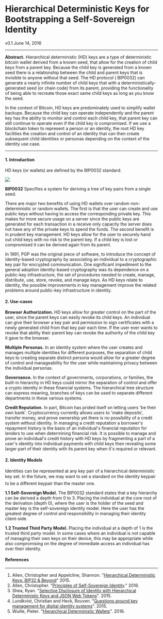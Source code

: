 # Hierarchical Deterministic Keys for Bootstrapping a Self-Sovereign Identity

v0.1 June 14, 2016

---

**Abstract.** Hierarchical deterministic (HD) keys are a type of deterministic bitcoin wallet derived from a known seed, that allow for the creation of child keys from a parent key. Because the child key is generated from a known seed there is a relationship between the child and parent keys that is invisible to anyone without that seed. The HD protocol ( BIP0032) can generate a nearly infinite number of child keys that with a deterministically-generated seed (or chain code) from its parent, providing the functionality of being able to recreate those exact same child keys as long as you know the seed. 

In the context of Bitcoin, HD keys are predominately used to simplify wallet backups. Because the child key can operate independently and the parent key has the ability to monitor and control each child key, that parent key can still continue to operate even if the child key is compromised. If we use a blockchain token to represent a person or an identity, the root HD key facilities the creation and control of an identity that can then create subsequent child identities or personas depending on the context of the identity use case.

---

#### 1. Introduction

HD keys (or wallets) are defined by the BIP0032 standard. 

![](https://raw.githubusercontent.com/bitcoin/bips/master/bip-0032/derivation.png)

**BIP0032** Specifies a system for deriving a tree of key pairs from a single seed.

There are major two benefits of using HD wallets over random non-deterministic or random wallets. The first is that the user can create and use public keys without having to access the corresponding private key. This makes for more secure usage on a server since the public keys are generated for each transaction in a receive only capacity the server does not have any of the private keys to spend the funds. The second benefit is in prudent key management. HD keys allow for the user to securely hand out child keys with no risk to the parent key. If a child key is lost or compromised it can be derived again from its parent.

In 1991, PGP was the original piece of software, to introduce the concept of identity-based cryptography by associating an individual to a cryptographic key pair for encrypted communication. One significant impediment to the general adoption identity-based cryptography was its dependence on a public-key infrastructure, the set of procedures needed to create, manage, distribute, use, store, revoke, and manage keys. As HD keys relate to identity, the possible improvements in key management improve the related problems around public-key infrastructure in identity.

#### 2. Use-cases

**Browser Authorization.**
HD keys allow for greater control on the part of the user, since the parent keys can easily revoke its child keys. An individual can give their browser a key pair and permission to sign certificates with a newly generated child from that key pair each time. If the user ever wants to revoke that ability their parent key can revoke the authority of the child key it gave to the browser.

**Multiple Personas.**
In an identity system where the user creates and manages multiple identities for different purposes, the separation of child keys to creating separate distinct persona would allow for a greater degree of control and manageability for the user while maintaining privacy between the individual personas.

**Governance.**
In the context of governments, corporations, or families, the built-in hierarchy in HD keys could mirror the separation of control and offer a crypto identity in these financial systems. The hierarchical tree structure can express meaning, branches of keys can be used to separate different departments in these various systems.

**Credit Reputation.**
In part, Bitcoin has prided itself on letting users 'be their own bank'. Cryptocurrency currently allows users to 'make deposits', transfer money, and prove ownership yet there is no possibility of a credit system without identity. In managing a credit reputation a borrower's repayment history is the basis of an individual's financial reputation for lenders to use when determining financial risk. It is possible to manage and prove an individual's credit history with HD keys by fragmenting a part of a user's identity into individual payments with child keys then revealing some larger part of their identity with its parent key when it's required or relevant.

#### 2. Identity Models

Identities can be represented at any key pair of a hierarchical deterministic key set. In the future, we may want to set a standard on the identity keypair to be a different keypair than the master one.

**1.1 Self-Sovereign Model.** 
The BIP0032 standard states that a key hierarchy can be derived a depth from 0 to 3. Placing the individual at the core root of the derivation (depth 0), where the user is the holder of the seed and master key is the self-sovereign identity model. Here the user has the greatest degree of control and responsibility in managing their identity client-side.

**1.2 Trusted Third Party Model.**
Placing the individual at a depth of 1 is the trusted third party model. In some cases where an individual is not capable of managing their own keys on their device, this may be appropriate while also compromising on the degree of immediate access an individual has over their identity.

#### References
---

1. Allen, Christopher and Appelcline, Shannon. "[Hierarchical Deterministic Keys: BIP32 & Beyond](https://github.com/WebOfTrustInfo/rebooting-the-web-of-trust/blob/master/topics-and-advance-readings/hierarchical-deterministic-keys--bip32-and-beyond.md)" 2015.
2. Allen, Christopher. "[Principles of Self-Sovereign Identity](https://github.com/ChristopherA/self-sovereign-identity)." 2016.
2. Shea, Ryan. "[Selective Disclosure of Identity with Hierarchical Deterministic Keys and JSON Web Tokens](https://github.com/WebOfTrustInfo/rebooting-the-web-of-trust/blob/master/topics-and-advance-readings/Selective-Disclosure-of-Identity.md)". 2015.
3. Lundkvist, Christian and Heck, Rouven. "[Questions around key management for digital identity systems](https://github.com/WebOfTrustInfo/rebooting-the-web-of-trust/blob/068c409acc117c81cf7a95e1c00f647d1557a943/topics-and-advance-readings/Identity-Property-Simulation.md)". 2015.
4. Wuille, Pieter. "[Hierarchical Deterministic Wallets](https://github.com/bitcoin/bips/blob/master/bip-0032.mediawiki)". 2016.
